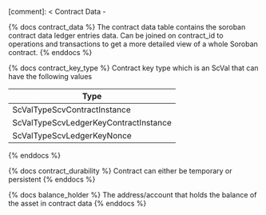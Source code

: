 [comment]: < Contract Data -

{% docs contract_data %}
The contract data table contains the soroban contract data ledger entries data. Can be joined on contract_id to operations and transactions to get a more detailed view of a whole Soroban contract.
{% enddocs %}

{% docs contract_key_type %}
Contract key type which is an ScVal that can have the following values

| Type                                  |
|---------------------------------------|
| ScValTypeScvContractInstance          |
| ScValTypeScvLedgerKeyContractInstance |
| ScValTypeScvLedgerKeyNonce            |
{% enddocs %}

{% docs contract_durability %}
Contract can either be temporary or persistent
{% enddocs %}

{% docs balance_holder %}
The address/account that holds the balance of the asset in contract data
{% enddocs %}
